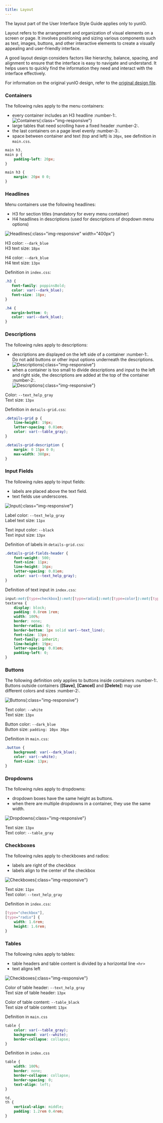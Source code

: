 ```yaml
---
title: Layout
---
```


The layout part of the User Interface Style Guide applies only to yunIO. 

Layout refers to the arrangement and organization of visual elements on a screen or page. 
It involves positioning and sizing various components such as text, images, buttons, and other interactive elements to create a visually appealing and user-friendly interface.

A good layout design considers factors like hierarchy, balance, spacing, and alignment to ensure that the interface is easy to navigate and understand. 
It helps users to quickly find the information they need and interact with the interface effectively.

For information on the original yunIO design, refer to the [original design file](https://www.figma.com/proto/7vYwxzAnZjbABK0A4fYHJi/TS-YunIO?node-id=8392%3A820&viewport=2654%2C1653%2C0.4417353570461273&scaling=min-zoom).

### Containers


The following rules apply to the menu containers:

- every container includes an H3 headline :number-1:.<br>
![Containers](../assets/images/ui-style-guide/even-containers.png){:class="img-responsive"}
- large tables that need scrolling have a fixed header :number-2:.
- the last containers on a page level evenly :number-3:.
- space between container and text (top and left) is `20px`, see definition in `main.css`.


```css
main h3,
main p {
	padding-left: 20px;
}

main h3 {
	margin: 20px 0 0;
}
```


### Headlines

Menu containers use the following headlines:

- H3 for section titles (mandatory for every menu container)
- H4 headlines in descriptions (used for descriptions of dropdown menu options)

![Headlines](../assets/images/ui-style-guide/new-h4-definition.png){:class="img-responsive" width="400px"}

H3 color: `--dark_blue`<br>
H3 text size: `18px`

H4 color: `--dark_blue`<br>
H4 text size: `13px`


Definition in `index.css`:

```css
.h3 {
   font-family: poppinsBold;
   color: var(--dark_blue);
   font-size: 18px;
}

.h4 { 
   margin-bottom: 0;
   color: var(--dark_blue); 
}
```


### Descriptions

The following rules apply to descriptions:

- descriptions are displayed on the left side of a container :number-1:.<br>
Do not add buttons or other input options underneath the descriptions.
![Descriptions](../assets/images/ui-style-guide/descriptions01.png){:class="img-responsive"}
- when a container is too small to divide descriptions and input to the left and right side, the descriptions are added at the top of the container :number-2:.<br>
![Descriptions](../assets/images/ui-style-guide/descriptions02.png){:class="img-responsive"}

Color: `--text_help_gray`<br>
Text size: `13px`

Definition in `details-grid.css`:

```css
.details-grid p {
    line-height: 19px;
    letter-spacing: 0.01em;
    color: var(--table_gray);
}

.details-grid-description {
    margin: 0 15px 0 0;
    max-width: 380px;
}
```

### Input Fields

The following rules apply to input fields:

- labels are placed above the text field.
- text fields use underscores. 

![Input](../assets/images/ui-style-guide/text-input.png){:class="img-responsive"}

Label color: `--text_help_gray`<br>
Label text size: `11px`

Text input color: `--black`<br>
Text input size: `13px`

Definition of labels in `details-grid.css`:

```css
.details-grid-fields-header {
    font-weight: 500;
    font-size: 11px;
    line-height: 16px;
    letter-spacing: 0.01em;
    color: var(--text_help_gray);
}
```

Definition of text input in `index.css`:

```css
input:not([type=checkbox]):not([type=radio]):not([type=color]):not([type=button]),
textarea {
    display: block;
    padding: 0.8rem 1rem;
    width: 100%;
    border: none;
    border-radius: 0;
    border-bottom: 1px solid var(--text_line);
    font-size: 13px;
    font-family: inherit;
    line-height: 19px;
    letter-spacing: 0.01em;
    padding-left: 0;
}
```

### Buttons

The following definition only applies to buttons inside containers :number-1:.<br>
Buttons outside containers (**[Save]**, **[Cancel]** and **[Delete]**) may use different colors and sizes :number-2:.

![Buttons](../assets/images/ui-style-guide/buttons.png){:class="img-responsive"}

Text color: `--white`<br>
Text size: `13px`

Button color: `--dark_blue`<br>
Button size: `padding: 10px 30px`

Definition in `main.css`:

```css
.button {
    background: var(--dark_blue);
    color: var(--white);
    font-size: 13px;
}
```

<!---
Buttons outside containers use other .css definitions.
-->

### Dropdowns

The following rules apply to dropdowns:

- dropdown boxes have the same height as buttons.
- when there are multiple dropdowns in a container, they use the same width.

![Dropdowns](../assets/images/ui-style-guide/dropdowns.png){:class="img-responsive"}

Text size: `13px`<br>
Text color: `--table_gray`

### Checkboxes

The following rules apply to checkboxes and radios:

- labels are right of the checkbox
- labels align to the center of the checkbox

![Checkboxes](../assets/images/ui-style-guide/checkbox.png){:class="img-responsive"}

Text size: `11px`<br>
Text color: `--text_help_gray`

Definition in `index.css`:

```css
[type="checkbox"],
[type="radio"] {
    width: 1.6rem;
    height: 1.6rem;
}
```

### Tables

The following rules apply to tables:

- table headers and table content is divided by a horizontal line `<hr>`
- text aligns left

![Checkboxes](../assets/images/ui-style-guide/table.png){:class="img-responsive"}

Color of table header: `--text_help_gray`<br>
Text size of table header: `13px`

Color of table content: `--table_black`<br>
Text size of table content: `13px`

Definition in `main.css`
```css
table {
    color: var(--table_gray);
    background: var(--white);
    border-collapse: collapse;
}
```

Definition in `index.css`
```css
table {
    width: 100%;
    border: none;
    border-collapse: collapse;
    border-spacing: 0;
    text-align: left;
}

td,
th {
    vertical-align: middle;
    padding: 1.2rem 0.4rem;
}
```
